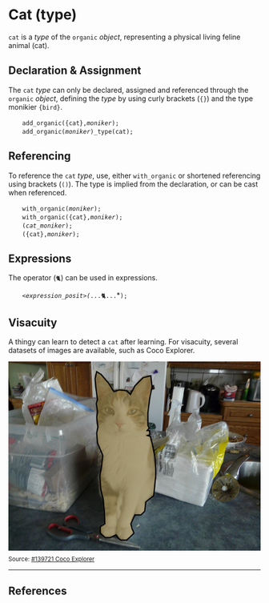 # Cat (type)
`cat` is a *type* of the `organic` *object*, representing a physical living feline animal (cat).

## Declaration & Assignment
The `cat` *type* can only be declared, assigned and referenced through the `organic` *object*, defining the *type* by using curly brackets (`{}`) and the type monikier `{bird}`.

&nbsp;&nbsp;&nbsp;&nbsp;&nbsp;&nbsp; `add_organic({cat},`*`moniker`*`);`<br>
&nbsp;&nbsp;&nbsp;&nbsp;&nbsp;&nbsp; `add_organic(`*`moniker`*`)_type(cat);`

## Referencing
To reference the `cat` *type*, use, either `with_organic` or shortened referencing using brackets (`()`).  The type is implied from the declaration, or can be cast when referenced.

&nbsp;&nbsp;&nbsp;&nbsp;&nbsp;&nbsp; `with_organic(`*`moniker`*`);`<br>
&nbsp;&nbsp;&nbsp;&nbsp;&nbsp;&nbsp; `with_organic({cat},`*`moniker`*`);`<br>
&nbsp;&nbsp;&nbsp;&nbsp;&nbsp;&nbsp; `(`*`cat_moniker`*`);`<br>
&nbsp;&nbsp;&nbsp;&nbsp;&nbsp;&nbsp; `({cat},`*`moniker`*`);`

## Expressions
The operator (`🐈`) can be used in expressions.

&nbsp;&nbsp;&nbsp;&nbsp;&nbsp;&nbsp; *`<expression_posit>(`*`...🐈...`*`);`

## Visacuity
A thingy can learn to detect a `cat` after learning. For visacuity, several datasets of images are available, such as Coco Explorer.

![cat](../../_img/cat.png)<br><sub>Source: [#139721 Coco Explorer](https://cocodataset.org/#explore?id=139721)</sub>

---
## References

